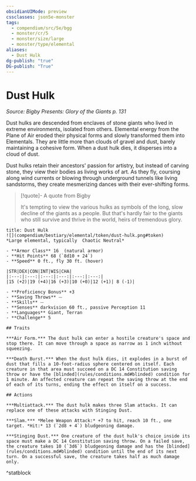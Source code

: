 ```yaml
---
obsidianUIMode: preview
cssclasses: json5e-monster
tags:
  - compendium/src/5e/bgg
  - monster/cr/5
  - monster/size/large
  - monster/type/elemental
aliases:
  - Dust Hulk
dg-publish: "true"
DG-publish: "True"
---
```

# Dust Hulk
*Source: Bigby Presents: Glory of the Giants p. 131*  

Dust hulks are descended from enclaves of stone giants who lived in extreme environments, isolated from others. Elemental energy from the Plane of Air eroded their physical forms and slowly transformed them into Elementals. They are little more than clouds of gravel and dust, barely maintaining a cohesive form. When a dust hulk dies, it disperses into a cloud of dust.

Dust hulks retain their ancestors' passion for artistry, but instead of carving stone, they view their bodies as living works of art. As they fly, coursing along wind currents or blowing through underground tunnels like living sandstorms, they create mesmerizing dances with their ever-shifting forms.

> [!quote]- A quote from Bigby  
> 
> It's tempting to view the various hulks as symbols of the long, slow decline of the giants as a people. But that's hardly fair to the giants who still survive and thrive in the world, heirs of tremendous glory.


```ad-statblock
title: Dust Hulk
![](compendium/bestiary/elemental/token/dust-hulk.png#token)
*Large elemental, typically  Chaotic Neutral*

- **Armor Class** 16  (natural armor)
- **Hit Points** 68 (`8d10 + 24`)
- **Speed** 0 ft., fly 30 ft. (hover)

|STR|DEX|CON|INT|WIS|CHA|
|:---:|:---:|:---:|:---:|:---:|:---:|
|15 (+2)|19 (+4)|16 (+3)|10 (+0)|12 (+1)| 8 (-1)|

- **Proficiency Bonus** +3
- **Saving Throws** ⏤
- **Skills** ⏤
- **Senses** darkvision 60 ft., passive Perception 11
- **Languages** Giant, Terran
- **Challenge** 5

## Traits

***Air Form.*** The dust hulk can enter a hostile creature's space and stop there. It can move through a space as narrow as 1 inch without squeezing.

***Death Burst.*** When the dust hulk dies, it explodes in a burst of dust that fills a 10-foot-radius sphere centered on itself. Each creature in that area must succeed on a DC 14 Constitution saving throw or have the [blinded](rules/conditions.md#blinded) condition for 1 minute. An affected creature can repeat the saving throw at the end of each of its turns, ending the effect on itself on a success.

## Actions

***Multiattack.*** The dust hulk makes three Slam attacks. It can replace one of these attacks with Stinging Dust.

***Slam.*** *Melee Weapon Attack:* +7 to hit, reach 10 ft., one target. *Hit:* 13 (`2d8 + 4`) bludgeoning damage.

***Stinging Dust.*** One creature of the dust hulk's choice inside its space must make a DC 14 Constitution saving throw. On a failed save, the creature takes 10 (`3d6`) bludgeoning damage and has the [blinded](rules/conditions.md#blinded) condition until the end of its next turn. On a successful save, the creature takes half as much damage only.
```
^statblock